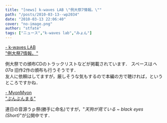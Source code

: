 ```yaml
---
title: "[news] k-waves LAB \"例大祭7情報。\""
path: "/posts/2010-03-13--wp2034"
date: "2010-03-13 22:06:40"
cover: "no-image.png"
author: "stfate"
tags: ["ニュース","k-waves lab","みょん"]
---
```


<style type="text/css">
<!--
p {white-space: pre-wrap};
-->
</style>

<a  href="http://kou-ogata.net/" target="_blank">- k-waves LAB "例大祭7情報。"</a>
<div >例大祭での頒布CDのトラックリストなどが掲載されています．
スペースは<em>へ07a</em>
旧作2作の頒布も行うそうです．
<div >友人に依頼はしてますが，厳しそうな気もするので本編の方で聴ければ，というところですかね．</div></div>

<a  href="http://www.myonmyon.com/" target="_blank">- MyonMyon "ぶんぶんまる"</a>
<div >連日の音源うｐ祭(勝手に命名)ですが，"<em>天狗が見ている ~ black eyes (Short)</em>"が公開中です．</div>